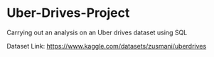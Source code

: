 # Uber-Drives-Project
Carrying out an analysis on an Uber drives dataset using SQL

Dataset Link: https://www.kaggle.com/datasets/zusmani/uberdrives

